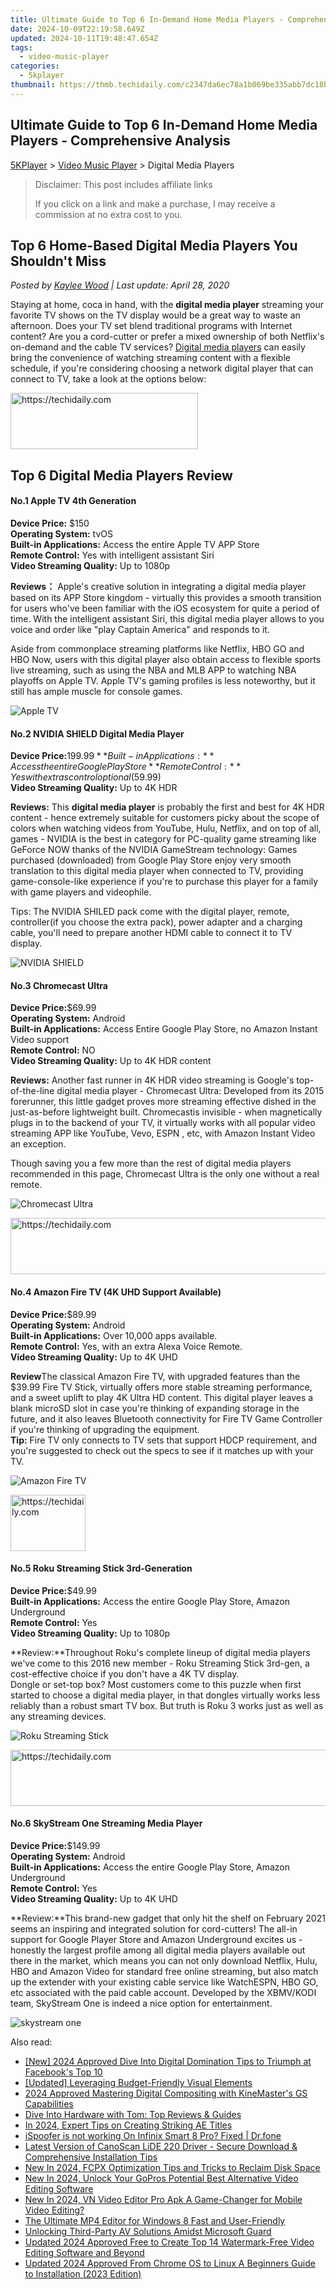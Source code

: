 ```yaml
---
title: Ultimate Guide to Top 6 In-Demand Home Media Players - Comprehensive Analysis
date: 2024-10-09T22:19:58.649Z
updated: 2024-10-11T19:48:47.654Z
tags:
  - video-music-player
categories:
  - 5kplayer
thumbnail: https://thmb.techidaily.com/c2347da6ec78a1b069be335abb7dc18b2b1262d176e6b4d47161337afbbb6cd1.jpeg
---
```


## Ultimate Guide to Top 6 In-Demand Home Media Players - Comprehensive Analysis

[5KPlayer](https://tools.techidaily.com/5kplayer/products/) \> [Video Music Player](https://tools.techidaily.com/5kplayer/video-music-player/) \> Digital Media Players

>  Disclaimer: This post includes affiliate links
>
>  If you click on a link and make a purchase, I may receive a commission at no extra cost to you.
>

## Top 6 Home-Based Digital Media Players You Shouldn't Miss

 _Posted by [Kaylee Wood](https://www.quora.com/profile/Amanda-Hu-21) | Last update: April 28, 2020_

Staying at home, coca in hand, with the **digital media player** streaming your favorite TV shows on the TV display would be a great way to waste an afternoon. Does your TV set blend traditional programs with Internet content? Are you a cord-cutter or prefer a mixed ownership of both Netflix's on-demand and the cable TV services? [Digital media players](https://techqg.com/meilleur-box-tv/) can easily bring the convenience of watching streaming content with a flexible schedule, if you're considering choosing a network digital player that can connect to TV, take a look at the options below:

<!-- affiliate ads begin -->
<a href="https://aligracehair.sjv.io/c/5597632/1902304/19272" target="_top" id="1902304">
  <img src="//a.impactradius-go.com/display-ad/19272-1902304" border="0" alt="https://techidaily.com" width="300" height="90"/>
</a>
<img height="0" width="0" src="https://aligracehair.sjv.io/i/5597632/1902304/19272" style="position:absolute;visibility:hidden;" border="0" />
<!-- affiliate ads end -->

## Top 6 Digital Media Players Review

#### **No.1 Apple TV 4th Generation**

**Device Price:** $150  
**Operating System:** tvOS  
**Built-in Applications:** Access the entire Apple TV APP Store  
**Remote Control:** Yes with intelligent assistant Siri  
**Video Streaming Quality:** Up to 1080p

**Reviews：** Apple's creative solution in integrating a digital media player based on its APP Store kingdom - virtually this provides a smooth transition for users who've been familiar with the iOS ecosystem for quite a period of time. With the intelligent assistant Siri, this digital media player allows to you voice and order like "play Captain America" and responds to it. 

Aside from commonplace streaming platforms like Netflix, HBO GO and HBO Now, users with this digital player also obtain access to flexible sports live streaming, such as using the NBA and MLB APP to watching NBA playoffs on Apple TV. Apple TV's gaming profiles is less noteworthy, but it still has ample muscle for console games.

![Apple TV](https://www.5kplayer.com/video-music-player/../airplay/img/connect-ipad-to-apple-tv.jpg) 

#### **No.2 NVIDIA SHIELD Digital Media Player**

**Device Price:**$199.99  
**Built-in Applications:** Access the entire Google Play Store  
**Remote Control:** Yes with extras control optional ($59.99)  
**Video Streaming Quality:** Up to 4K HDR

**Reviews:** This **digital media player** is probably the first and best for 4K HDR content - hence extremely suitable for customers picky about the scope of colors when watching videos from YouTube, Hulu, Netflix, and on top of all, games - NVIDIA is the best in category for PC-quality game streaming like GeForce NOW thanks of the NVIDIA GameStream technology: Games purchased (downloaded) from Google Play Store enjoy very smooth translation to this digital media player when connected to TV, providing game-console-like experience if you're to purchase this player for a family with game players and videophile. 

Tips: The NVIDIA SHILED pack come with the digital player, remote, controller(if you choose the extra pack), power adapter and a charging cable, you'll need to prepare another HDMI cable to connect it to TV display.

![NVIDIA SHIELD](https://www.5kplayer.com/video-music-player/img/shield-android-tv.jpg) 

#### **No.3 Chromecast Ultra**

**Device Price:**$69.99  
**Operating System:** Android  
**Built-in Applications:** Access Entire Google Play Store, no Amazon Instant Video support  
**Remote Control:** NO  
**Video Streaming Quality:** Up to 4K HDR content

**Reviews:** Another fast runner in 4K HDR video streaming is Google's top-of-the-line digital media player - Chromecast Ultra: Developed from its 2015 forerunner, this little gadget proves more streaming effective dished in the just-as-before lightweight built. Chromecastis invisible - when magnetically plugs in to the backend of your TV, it virtually works with all popular video streaming APP like YouTube, Vevo, ESPN , etc, with Amazon Instant Video an exception.

 Though saving you a few more than the rest of digital media players recommended in this page, Chromecast Ultra is the only one without a real remote.

![Chromecast Ultra](https://www.5kplayer.com/video-music-player/img/chromecats-ultra.jpg) 

<!-- affiliate ads begin -->
<a href="https://zebaoaffiliateprogram.pxf.io/c/5597632/2137976/21526" target="_top" id="2137976">
  <img src="//a.impactradius-go.com/display-ad/21526-2137976" border="0" alt="https://techidaily.com" width="728" height="90"/>
</a>
<img height="0" width="0" src="https://zebaoaffiliateprogram.pxf.io/i/5597632/2137976/21526" style="position:absolute;visibility:hidden;" border="0" />
<!-- affiliate ads end -->

#### **No.4 Amazon Fire TV (4K UHD Support Available)**

**Device Price:**$89.99  
**Operating System:** Android  
**Built-in Applications:** Over 10,000 apps available.  
**Remote Control:** Yes, with an extra Alexa Voice Remote.   
**Video Streaming Quality:** Up to 4K UHD

**Review**The classical Amazon Fire TV, with upgraded features than the $39.99 Fire TV Stick, virtually offers more stable streaming performance, and a sweet uplift to play 4K Ultra HD content. This digital player leaves a blank microSD slot in case you're thinking of expanding storage in the future, and it also leaves Bluetooth connectivity for Fire TV Game Controller if you're thinking of upgrading the equipment.   
**Tip:** Fire TV only connects to TV sets that support HDCP requirement, and you're suggested to check out the specs to see if it matches up with your TV.

![Amazon Fire TV](https://www.5kplayer.com/video-music-player/../airplay/img/5k-amazon-fire-tv-yxt-110202.jpg) 

<!-- affiliate ads begin -->
<a href="https://25home.pxf.io/c/5597632/2148636/16836" target="_top" id="2148636">
  <img src="//a.impactradius-go.com/display-ad/16836-2148636" border="0" alt="https://techidaily.com" width="120" height="90"/>
</a>
<img height="0" width="0" src="https://25home.pxf.io/i/5597632/2148636/16836" style="position:absolute;visibility:hidden;" border="0" />
<!-- affiliate ads end -->

#### **No.5 Roku Streaming Stick 3rd-Generation**

**Device Price:**$49.99  
**Built-in Applications:** Access the entire Google Play Store, Amazon Underground   
**Remote Control:** Yes   
**Video Streaming Quality:** Up to 1080p

**Review:**Throughout Roku's complete lineup of digital media players we've come to this 2016 new member - Roku Streaming Stick 3rd-gen, a cost-effective choice if you don't have a 4K TV display.  
Dongle or set-top box? Most customers come to this puzzle when first started to choose a digital media player, in that dongles virtually works less reliably than a robust smart TV box. But truth is Roku 3 works just as well as any streaming devices. 

![Roku Streaming Stick](https://www.5kplayer.com/video-music-player/../airplay/img/5k-roku-streaming-stick-yxt-110201.jpg) 

<!-- affiliate ads begin -->
<a href="https://appsumo.8odi.net/c/5597632/2105874/7443" target="_top" id="2105874">
  <img src="//a.impactradius-go.com/display-ad/7443-2105874" border="0" alt="https://techidaily.com" width="728" height="90"/>
</a>
<img height="0" width="0" src="https://appsumo.8odi.net/i/5597632/2105874/7443" style="position:absolute;visibility:hidden;" border="0" />
<!-- affiliate ads end -->

#### **No.6 SkyStream One Streaming Media Player**

**Device Price:**$149.99  
**Operating System:** Android  
**Built-in Applications:** Access the entire Google Play Store, Amazon Underground   
**Remote Control:** Yes   
**Video Streaming Quality:** Up to 4K UHD

**Review:**This brand-new gadget that only hit the shelf on February 2021 seems an inspiring and integrated solution for cord-cutters! The all-in support for Google Player Store and Amazon Underground excites us - honestly the largest profile among all digital media players available out there in the market, which means you can not only download Netflix, Hulu, HBO and Amazon Video for standard free online streaming, but also match up the extender with your existing cable service like WatchESPN, HBO GO, etc associated with the paid cable account. Developed by the XBMV/KODI team, SkyStream One is indeed a nice option for entertainment.

![skystream one](https://www.5kplayer.com/video-music-player/img/skystream-one.jpg)

<ins class="adsbygoogle"
     style="display:block"
     data-ad-format="autorelaxed"
     data-ad-client="ca-pub-7571918770474297"
     data-ad-slot="1223367746"></ins>

<ins class="adsbygoogle"
     style="display:block"
     data-ad-client="ca-pub-7571918770474297"
     data-ad-slot="8358498916"
     data-ad-format="auto"
     data-full-width-responsive="true"></ins>

<span class="atpl-alsoreadstyle">Also read:</span>
<div><ul>
<li><a href="https://facebook-video-files.techidaily.com/new-2024-approved-dive-into-digital-domination-tips-to-triumph-at-facebooks-top-10/"><u>[New] 2024 Approved Dive Into Digital Domination Tips to Triumph at Facebook's Top 10</u></a></li>
<li><a href="https://extra-approaches.techidaily.com/updated-leveraging-budget-friendly-visual-elements/"><u>[Updated] Leveraging Budget-Friendly Visual Elements</u></a></li>
<li><a href="https://extra-approaches.techidaily.com/2024-approved-mastering-digital-compositing-with-kinemasters-gs-capabilities/"><u>2024 Approved Mastering Digital Compositing with KineMaster's GS Capabilities</u></a></li>
<li><a href="https://hardware-tips.techidaily.com/dive-into-hardware-with-tom-top-reviews-and-guides/"><u>Dive Into Hardware with Tom: Top Reviews & Guides</u></a></li>
<li><a href="https://some-techniques.techidaily.com/in-2024-expert-tips-on-creating-striking-ae-titles/"><u>In 2024, Expert Tips on Creating Striking AE Titles</u></a></li>
<li><a href="https://fake-location.techidaily.com/ispoofer-is-not-working-on-infinix-smart-8-pro-fixed-drfone-by-drfone-virtual-android/"><u>iSpoofer is not working On Infinix Smart 8 Pro? Fixed | Dr.fone</u></a></li>
<li><a href="https://driver-download.techidaily.com/latest-version-of-canoscan-lide-220-driver-secure-download-and-comprehensive-installation-tips/"><u>Latest Version of CanoScan LiDE 220 Driver - Secure Download & Comprehensive Installation Tips</u></a></li>
<li><a href="https://video-ai-editor.techidaily.com/new-in-2024-fcpx-optimization-tips-and-tricks-to-reclaim-disk-space/"><u>New In 2024, FCPX Optimization Tips and Tricks to Reclaim Disk Space</u></a></li>
<li><a href="https://video-ai-editor.techidaily.com/new-in-2024-unlock-your-gopros-potential-best-alternative-video-editing-software/"><u>New In 2024, Unlock Your GoPros Potential Best Alternative Video Editing Software</u></a></li>
<li><a href="https://video-ai-editor.techidaily.com/new-in-2024-vn-video-editor-pro-apk-a-game-changer-for-mobile-video-editing/"><u>New In 2024, VN Video Editor Pro Apk A Game-Changer for Mobile Video Editing?</u></a></li>
<li><a href="https://video-ai-editor.techidaily.com/the-ultimate-mp4-editor-for-windows-8-fast-and-user-friendly/"><u>The Ultimate MP4 Editor for Windows 8 Fast and User-Friendly</u></a></li>
<li><a href="https://win11-tips.techidaily.com/unlocking-third-party-av-solutions-amidst-microsoft-guard/"><u>Unlocking Third-Party AV Solutions Amidst Microsoft Guard</u></a></li>
<li><a href="https://video-ai-editor.techidaily.com/updated-2024-approved-free-to-create-top-14-watermark-free-video-editing-software-and-beyond/"><u>Updated 2024 Approved Free to Create Top 14 Watermark-Free Video Editing Software and Beyond</u></a></li>
<li><a href="https://video-ai-editor.techidaily.com/updated-2024-approved-from-chrome-os-to-linux-a-beginners-guide-to-installation-2023-edition/"><u>Updated 2024 Approved From Chrome OS to Linux A Beginners Guide to Installation (2023 Edition)</u></a></li>
</ul></div>

